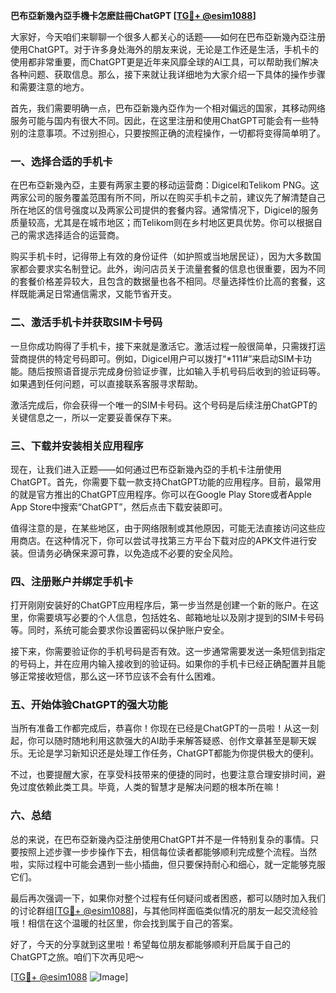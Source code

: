 **巴布亞新幾內亞手機卡怎麽註冊ChatGPT [[TG💪+ @esim1088](https://t.me/s/esim1088)]**

大家好，今天咱们来聊聊一个很多人都关心的话题——如何在巴布亞新幾內亞注册使用ChatGPT。对于许多身处海外的朋友来说，无论是工作还是生活，手机卡的使用都非常重要，而ChatGPT更是近年来风靡全球的AI工具，可以帮助我们解决各种问题、获取信息。那么，接下来就让我详细地为大家介绍一下具体的操作步骤和需要注意的地方。

首先，我们需要明确一点，巴布亞新幾內亞作为一个相对偏远的国家，其移动网络服务可能与国内有很大不同。因此，在这里注册和使用ChatGPT可能会有一些特别的注意事项。不过别担心，只要按照正确的流程操作，一切都将变得简单明了。

### 一、选择合适的手机卡

在巴布亞新幾內亞，主要有两家主要的移动运营商：Digicel和Telikom PNG。这两家公司的服务覆盖范围有所不同，所以在购买手机卡之前，建议先了解清楚自己所在地区的信号强度以及两家公司提供的套餐内容。通常情况下，Digicel的服务质量较高，尤其是在城市地区；而Telikom则在乡村地区更具优势。你可以根据自己的需求选择适合的运营商。

购买手机卡时，记得带上有效的身份证件（如护照或当地居民证），因为大多数国家都会要求实名制登记。此外，询问店员关于流量套餐的信息也很重要，因为不同的套餐价格差异较大，且包含的数据量也各不相同。尽量选择性价比高的套餐，这样既能满足日常通信需求，又能节省开支。

### 二、激活手机卡并获取SIM卡号码

一旦你成功购得了手机卡，接下来就是激活它。激活过程一般很简单，只需拨打运营商提供的特定号码即可。例如，Digicel用户可以拨打“*111#”来启动SIM卡功能。随后按照语音提示完成身份验证步骤，比如输入手机号码后收到的验证码等。如果遇到任何问题，可以直接联系客服寻求帮助。

激活完成后，你会获得一个唯一的SIM卡号码。这个号码是后续注册ChatGPT的关键信息之一，所以一定要妥善保存下来。

### 三、下载并安装相关应用程序

现在，让我们进入正题——如何通过巴布亞新幾內亞的手机卡注册使用ChatGPT。首先，你需要下载一款支持ChatGPT功能的应用程序。目前，最常用的就是官方推出的ChatGPT应用程序。你可以在Google Play Store或者Apple App Store中搜索“ChatGPT”，然后点击下载安装即可。

值得注意的是，在某些地区，由于网络限制或其他原因，可能无法直接访问这些应用商店。在这种情况下，你可以尝试寻找第三方平台下载对应的APK文件进行安装。但请务必确保来源可靠，以免造成不必要的安全风险。

### 四、注册账户并绑定手机卡

打开刚刚安装好的ChatGPT应用程序后，第一步当然是创建一个新的账户。在这里，你需要填写必要的个人信息，包括姓名、邮箱地址以及刚才提到的SIM卡号码等。同时，系统可能会要求你设置密码以保护账户安全。

接下来，你需要验证你的手机号码是否有效。这一步通常需要发送一条短信到指定的号码上，并在应用内输入接收到的验证码。如果你的手机卡已经正确配置并且能够正常接收短信，那么这一环节应该不会有什么困难。

### 五、开始体验ChatGPT的强大功能

当所有准备工作都完成后，恭喜你！你现在已经是ChatGPT的一员啦！从这一刻起，你可以随时随地利用这款强大的AI助手来解答疑惑、创作文章甚至是聊天娱乐。无论是学习新知识还是处理工作任务，ChatGPT都能为你提供极大的便利。

不过，也要提醒大家，在享受科技带来的便捷的同时，也要注意合理安排时间，避免过度依赖此类工具。毕竟，人类的智慧才是解决问题的根本所在嘛！

### 六、总结

总的来说，在巴布亞新幾內亞注册使用ChatGPT并不是一件特别复杂的事情。只要按照上述步骤一步步操作下去，相信每位读者都能够顺利完成整个流程。当然啦，实际过程中可能会遇到一些小插曲，但只要保持耐心和细心，就一定能够克服它们。

最后再次强调一下，如果你对整个过程有任何疑问或者困惑，都可以随时加入我们的讨论群组[[TG💪+ @esim1088](https://t.me/s/esim1088)]，与其他同样面临类似情况的朋友一起交流经验哦！相信在这个温暖的社区里，你会找到属于自己的答案。

好了，今天的分享就到这里啦！希望每位朋友都能够顺利开启属于自己的ChatGPT之旅。咱们下次再见吧～

[[TG💪+ @esim1088](https://t.me/s/esim1088) ![Image](https://i.postimg.cc/4NQfJmqS/Snipaste-2025-05-13-00-14-12.png)]